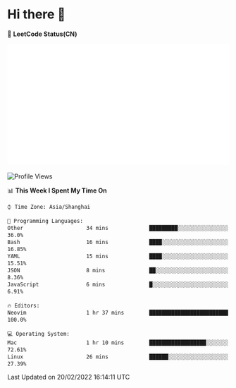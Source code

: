 # Hi there 👋

📝 **LeetCode Status(CN)**

![wsmbsbbz's LeetCode status](https://github.com/wsmbsbbz/wsmbsbbz/blob/main/status.svg)

<!--
**wsmbsbbz/wsmbsbbz** is a ✨ _special_ ✨ repository because its `README.md` (this file) appears on your GitHub profile.

Here are some ideas to get you started:

- 🔭 I’m currently working on ...
- 🌱 I’m currently learning ...
- 👯 I’m looking to collaborate on ...
- 🤔 I’m looking for help with ...
- 💬 Ask me about ...
- 📫 How to reach me: ...
- 😄 Pronouns: ...
- ⚡ Fun fact: ...
-->
<!--START_SECTION:waka-->
![Profile Views](http://img.shields.io/badge/Profile%20Views-0-blue)

📊 **This Week I Spent My Time On** 

```text
⌚︎ Time Zone: Asia/Shanghai

💬 Programming Languages: 
Other                    34 mins             █████████░░░░░░░░░░░░░░░░   36.0% 
Bash                     16 mins             ████░░░░░░░░░░░░░░░░░░░░░   16.85% 
YAML                     15 mins             ████░░░░░░░░░░░░░░░░░░░░░   15.51% 
JSON                     8 mins              ██░░░░░░░░░░░░░░░░░░░░░░░   8.36% 
JavaScript               6 mins              █░░░░░░░░░░░░░░░░░░░░░░░░   6.91%

🔥 Editors: 
Neovim                   1 hr 37 mins        █████████████████████████   100.0%

💻 Operating System: 
Mac                      1 hr 10 mins        ██████████████████░░░░░░░   72.61% 
Linux                    26 mins             ██████░░░░░░░░░░░░░░░░░░░   27.39%

```


 Last Updated on 20/02/2022 16:14:11 UTC
<!--END_SECTION:waka-->
